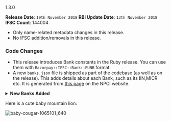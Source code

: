 1.3.0

**Release Date**: `19th November 2018`
**RBI Update Date**: `13th November 2018`
**IFSC Count**: 144004

- Only name-related metadata changes in this release.
- No IFSC addition/removals in this release.

### Code Changes

- This release introduces Bank constants in the Ruby release. You can use them with `Razorpay::IFSC::Bank::PUNB` format.
- A new `banks.json` file is shipped as part of the codebase (as well as on the release). This adds details about each Bank, such as its IIN,MICR etc. It is generated from [this page](https://www.npci.org.in/national-automated-clearing-live-members-1) on the NPCI website.

<details><summary><strong>New Banks Added</strong></summary>

```diff
+"KTTX": "Tumkur District Central Bank"
+"MOUX": "Mohol Urban Co-operative Bank"
+"NBMX": "Nagrik Sahakari Bank, Vidisha"
+"TCHX": "Town Co-operative Bank Hoskote"
+"TSSX": "S.S.K Co-Operative Bank"
+"UICX": "United India Co-operative Bank"
```
</details>


Here is a cute baby mountain lion:

![baby-cougar-1065101_640](https://user-images.githubusercontent.com/584253/48693600-eec6e480-ebff-11e8-9402-b719d40b9ee4.jpg)
